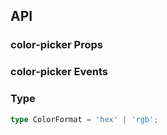 ## API

### color-picker Props

<field-table :data="colorPickerProps"/>

### color-picker Events

<field-table :data="colorPickerEvents" type="emits" />

### Type

```typescript
type ColorFormat = 'hex' | 'rgb';
```

<script setup>
import { ref } from 'vue';

const colorPickerProps = ref([
  {
    name: 'model-value (v-model)',
    desc: '绑定值',
    type: 'string',
    value: '-',
  },
  {
    name: 'default-value',
    desc: '默认值（非受控状态）',
    type: 'string',
    value: "''",
  },
  {
    name: 'format',
    desc: '颜色值的格式',
    type: "ColorFormat",
    value: "'hex'",
  },
  {
    name: 'size',
    desc: '尺寸',
    type: "Size（参见Button）",
    value: "'medium'",
  },
  {
    name: 'show-text',
    desc: '显示颜色值',
    type: 'boolean',
    value: 'false',
  },
  {
    name: 'show-history',
    desc: '显示历史颜色',
    type: 'boolean',
    value: 'false',
  },
  {
    name: 'show-preset',
    desc: '显示预设颜色',
    type: 'boolean',
    value: 'false',
  },
  {
    name: 'disabled',
    desc: '禁用',
    type: 'boolean',
    value: 'false',
  },
  {
    name: 'disabled-alpha',
    desc: '禁用透明通道',
    type: 'boolean',
    value: 'false',
  },
  {
    name: 'hide-trigger',
    desc: '没有触发元素，只显示颜色面板',
    type: 'boolean',
    value: 'false',
  },
  {
    name: 'trigger-props',
    desc: '接受所有 Trigger 组件的Props',
    type: 'TriggerProps',
    value: '-',
  },
  {
    name: 'history-colors',
    desc: '历史颜色的颜色数组',
    type: 'string[]',
    value: '-',
  },
  {
    name: 'preset-colors',
    desc: '预设颜色的颜色数组',
    type: 'string[]',
    value: '-',
  },
]);

const colorPickerEvents = ref([
  {
    name: 'change',
    desc: '颜色值改变时触发',
    type: '(value: string) => void',
    value: '-',
  },
  {
    name: 'popup-visible-change',
    desc: '颜色面板展开和收起时触发',
    type: '(visible: boolean, value: string) => void',
    value: '-',
  },
]);
</script>
